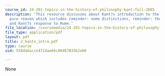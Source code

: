 ```yaml
---
course_id: 24-201-topics-in-the-history-of-philosophy-kant-fall-2005
description: 'This resource discusses about Kant?s introduction to the critique of
  pure reason which includes reminder: some distinctions, reminder: the humean problem
  and Kant?s response to Hume.'
file_location: /coursemedia/24-201-topics-in-the-history-of-philosophy-kant-fall-2005/558da6acce4714ae66c00467035b2e80_2_kants_intro.pdf
file_type: application/pdf
layout: pdf
title: 2_kants_intro.pdf
type: course
uid: 558da6acce4714ae66c00467035b2e80

---
```

None